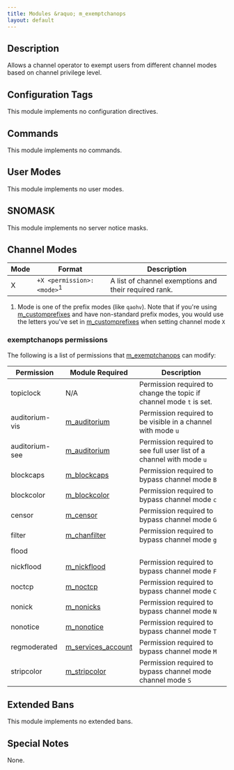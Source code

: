 ```yaml
---
title: Modules &raquo; m_exemptchanops
layout: default
---
```


## Description

Allows a channel operator to exempt users from different channel modes based on channel privilege level.

## Configuration Tags

This module implements no configuration directives.

## Commands

This module implements no commands.

## User Modes

This module implements no user modes.

## SNOMASK

This module implements no server notice masks.

## Channel Modes

Mode | Format | Description
---- | ------ | -----------
X | `+X <permission>:<mode>`<sup>1</sup> | A list of channel exemptions and their required rank.

1) Mode is one of the prefix modes (like `qaohv`). Note that if you're using [m_customprefixes](customprefixes.md)
and have non-standard prefix modes, you would use the letters you've set in [m_customprefixes](customprefixes.md)
when setting channel mode `X`

### exemptchanops permissions

The following is a list of permissions that [m_exemptchanops](exemptchanops.md) can modify:

Permission | Module Required | Description
---------- | --------------- | -----------
topiclock | N/A | Permission required to change the topic if channel mode `t` is set.
auditorium-vis | [m_auditorium](auditorium.md) | Permission required to be visible in a channel with mode `u`
auditorium-see | [m_auditorium](auditorium.md) | Permission required to see full user list of a channel with mode `u`
blockcaps | [m_blockcaps](blockcaps.md) | Permission required to bypass channel mode `B`
blockcolor | [m_blockcolor](blockcolor.md) | Permission required to bypass channel mode `c`
censor | [m_censor](censor.md) | Permission required to bypass channel mode `G`
filter | [m_chanfilter](chanfilter.md) | Permission required to bypass channel mode `g`
flood | 
nickflood | [m_nickflood](nickflood.md) | Permission required to bypass channel mode `F`
noctcp | [m_noctcp](noctcp.md) | Permission required to bypass channel mode `C`
nonick | [m_nonicks](nonicks.md) | Permission required to bypass channel mode `N`
nonotice | [m_nonotice](nonotice.md) | Permission required to bypass channel mode `T`
regmoderated | [m_services_account](services_account.md) | Permission required to bypass channel mode `M`
stripcolor | [m_stripcolor](stripcolor.md) | Permission required to bypass channel mode channel mode `S`

## Extended Bans

This module implements no extended bans.

## Special Notes

None.
